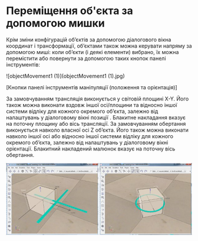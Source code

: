 # Переміщення об'єкта за допомогою мишки #
Крім зміни конфігурацій об’єктів за допомогою діалогового вікна координат і трансформації, об’єктами також можна керувати напряму за допомогою миші: коли об’єкти (і деякі елементи) вибрано, їх можна перемістити або повернути за допомогою таких кнопок панелі інструментів:

![objectMovement1 (1)](objectMovement1 (1).jpg)

[Кнопки панелі інструментів маніпуляції (положення та орієнтація)]

За замовчуванням трансляція виконується у світовій площині X-Y. Його також можна виконати вздовж іншої осі/площини та відносно іншої системи відліку для кожного окремого об’єкта, залежно від налаштувань у діалоговому вікні позиції  . Блакитне накладання вказує на поточну площину або вісь трансляції.
За замовчуванням обертання виконується навколо власної осі Z об’єкта. Його також можна виконати навколо іншої осі або відносно іншої системи відліку для кожного окремого об’єкта, залежно від налаштувань у діалоговому вікні орієнтації. Блакитний накладений малюнок вказує на поточну вісь обертання.

![objectMovement2](objectMovement2.jpg)
